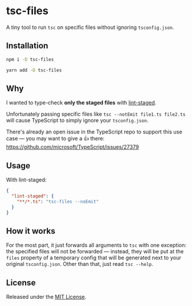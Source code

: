 # tsc-files

A tiny tool to run `tsc` on specific files without ignoring `tsconfig.json`.

## Installation

```sh
npm i -D tsc-files
```

```sh
yarn add -D tsc-files
```

## Why

I wanted to type-check **only the staged files** with [lint-staged](https://github.com/okonet/lint-staged).

Unfortunately passing specific files like `tsc --notEmit file1.ts file2.ts` will cause TypeScript to simply ignore your `tsconfig.json`.

There's already an open issue in the TypeScript repo to support this use case — you may want to give a 👍 there: https://github.com/microsoft/TypeScript/issues/27379

## Usage

With lint-staged:

```json
{
  "lint-staged": {
    "**/*.ts": "tsc-files --noEmit"
  }
}
```

## How it works

For the most part, it just forwards all arguments to `tsc` with one exception: the specified files will not be forwarded — instead, they will be put at the `files` property of a temporary config that will be generated next to your original `tsconfig.json`. Other than that, just read `tsc --help`.

## License

Released under the [MIT License](./LICENSE.md).
